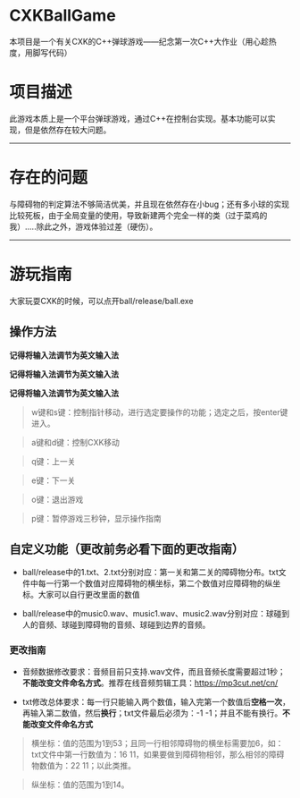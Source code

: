 # CXKBallGame
本项目是一个有关CXK的C++弹球游戏——纪念第一次C++大作业（用心趁热度，用脚写代码）
# 项目描述
此游戏本质上是一个平台弹球游戏，通过C++在控制台实现。基本功能可以实现，但是依然存在较大问题。

----
# 存在的问题
与障碍物的判定算法不够简洁优美，并且现在依然存在小bug；还有多小球的实现比较死板，由于全局变量的使用，导致新建两个完全一样的类（过于菜鸡的我）.....除此之外，游戏体验过差（硬伤）。

----

# 游玩指南
大家玩耍CXK的时候，可以点开ball/release/ball.exe
## 操作方法
**记得将输入法调节为英文输入法**

**记得将输入法调节为英文输入法**

**记得将输入法调节为英文输入法**

> w键和s键：控制指针移动，进行选定要操作的功能；选定之后，按enter键进入。

> a键和d键：控制CXK移动

> q键：上一关

> e键：下一关

> o键：退出游戏

> p键：暂停游戏三秒钟，显示操作指南

## 自定义功能（**更改前务必看下面的更改指南**）
* ball/release中的1.txt、2.txt分别对应：第一关和第二关的障碍物分布。txt文件中每一行第一个数值对应障碍物的横坐标，第二个数值对应障碍物的纵坐标。大家可以自行更改里面的数值

* ball/release中的music0.wav、music1.wav、music2.wav分别对应：球碰到人的音频、球碰到障碍物的音频、球碰到边界的音频。

### 更改指南
* 音频数据修改要求：音频目前只支持.wav文件，而且音频长度需要超过1秒；**不能改变文件命名方式**。推荐在线音频剪辑工具：<https://mp3cut.net/cn/>

* txt修改总体要求：每一行只能输入两个数值，输入完第一个数值后**空格一次**，再输入第二数值，然后**换行**；txt文件最后必须为：-1 -1；并且不能有换行。**不能改变文件命名方式**

>横坐标：值的范围为1到53；且同一行相邻障碍物的横坐标需要加6，如：txt文件中第一行数值为：16 11，如果要做到障碍物相邻，那么相邻的障碍物数值为：22 11；以此类推。

>纵坐标：值的范围为1到14。
